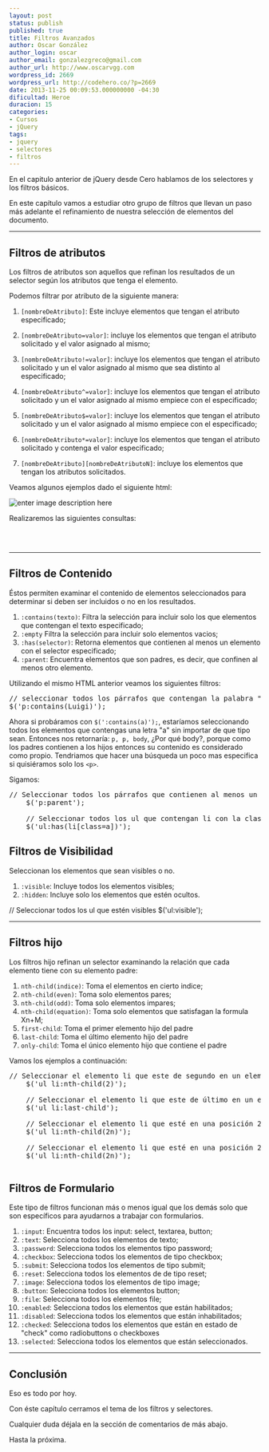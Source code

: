 ```yaml
---
layout: post
status: publish
published: true
title: Filtros Avanzados
author: Oscar González
author_login: oscar
author_email: gonzalezgreco@gmail.com
author_url: http://www.oscarvgg.com
wordpress_id: 2669
wordpress_url: http://codehero.co/?p=2669
date: 2013-11-25 00:09:53.000000000 -04:30
dificultad: Heroe
duracion: 15
categories:
- Cursos
- jQuery
tags:
- jquery
- selectores
- filtros
---
```

<p>En el capitulo anterior de jQuery desde Cero hablamos de los selectores y los filtros básicos.</p>

<p>En este capítulo vamos a estudiar otro grupo de filtros que llevan un paso más adelante el refinamiento de nuestra selección de elementos del documento.</p>

<hr />

<h2>Filtros de atributos</h2>

<p>Los filtros de atributos son aquellos que refinan los resultados de un selector según los atributos que tenga el elemento.</p>

<p>Podemos filtrar por atributo de la siguiente manera:</p>

<ol>
<li><p><code>[nombreDeAtributo]</code>: Este incluye elementos que tengan el atributo especificado;</p></li>
<li><p><code>[nombreDeAtributo=valor]</code>: incluye los elementos que tengan el atributo solicitado y el valor asignado al mismo;</p></li>
<li><p><code>[nombreDeAtributo!=valor]</code>: incluye los elementos que tengan el atributo solicitado y un el valor asignado al mismo que sea distinto al especificado;</p></li>
<li><p><code>[nombreDeAtributo^=valor]</code>: incluye los elementos que tengan el atributo solicitado y un el valor asignado al mismo empiece con el especificado;</p></li>
<li><p><code>[nombreDeAtributo$=valor]</code>: incluye los elementos que tengan el atributo solicitado y un el valor asignado al mismo empiece con el especificado;</p></li>
<li><p><code>[nombreDeAtributo*=valor]</code>: incluye los elementos que tengan el atributo solicitado y contenga el valor especificado;</p></li>
<li><p><code>[nombreDeAtributo][nombreDeAtributoN]</code>: incluye los elementos que tengan los atributos solicitados.</p></li>
</ol>

<p>Veamos algunos ejemplos dado el siguiente html:</p>

<p><img src="http://i.imgur.com/AIfY8ri.png" alt="enter image description here" /></p>

<p>Realizaremos las siguientes consultas:</p>

<pre><script type="text/javascript">
    
    $("document").ready(function() {

      // seleccionar todos los párrafos que tengan el atributo class
      $('p[class]');

      // seleccionar todos los párrafos que tengan el atributo id con el valor paragraph1
      $('p[id=paragraph1]');

      // seleccionar todos los párrafos cuyo id empiece por "para"
      $('p[id^=para]');

      // seleccionar todos los párrafos cuyo id empiece por "para" y tenga un atributo llamado align que contenga "center"
      $('p[id^=para][align*=center]');

    });
    
</script>
</pre>

<hr />

<h2>Filtros de Contenido</h2>

<p>Éstos permiten examinar el contenido de elementos seleccionados para determinar si deben ser incluidos o no en los resultados.</p>

<ol>
<li><code>:contains(texto)</code>: Filtra la selección para incluir solo los que elementos que contengan el texto especificado;</li>
<li><code>:empty</code> Filtra la selección para incluir solo elementos vacios;</li>
<li><code>:has(selector)</code>: Retorna elementos que contienen al menos un elemento con el selector especificado;</li>
<li><code>:parent</code>: Encuentra elementos que son padres, es decir, que confinen al menos otro elemento.</li>
</ol>

<p>Utilizando el mismo HTML anterior veamos los siguientes filtros:</p>

<pre>// seleccionar todos los párrafos que contengan la palabra "Luigi"
$('p:contains(Luigi)');
</pre>

<p>Ahora si probáramos con <code>$(':contains(a)');</code>, estaríamos seleccionando todos los elementos que contengas una letra "a" sin importar de que tipo sean. Entonces nos retornaría: <code>p, p, body</code>, ¿Por qué body?, porque como los padres contienen a los hijos entonces su contenido es considerado como propio. Tendriamos que hacer una búsqueda un poco mas especifica si quisiéramos solo los <code>&lt;p&gt;</code>.</p>

<p>Sigamos:</p>

<pre>// Seleccionar todos los párrafos que contienen al menos un hijo (incluyendo texto)
    $('p:parent');
    
    // Seleccionar todos los ul que contengan li con la clase "a"
    $('ul:has(li[class=a])');
</pre>

<h2>Filtros de Visibilidad</h2>

<p>Seleccionan los elementos que sean visibles o no.</p>

<ol>
<li><code>:visible</code>: Incluye todos los elementos visibles;</li>
<li><code>:hidden</code>: Incluye solo los elementos que estén ocultos.</li>
</ol>

<p></pre> // Seleccionar todos los ul que estén visibles $('ul:visible'); </pre></p>

<hr />

<h2>Filtros hijo</h2>

<p>Los filtros hijo refinan un selector examinando la relación que cada elemento tiene con su elemento padre:</p>

<ol>
<li><code>nth-child(indice)</code>: Toma el elementos en cierto indice;</li>
<li><code>nth-child(even)</code>: Toma solo elementos pares;</li>
<li><code>nth-child(odd)</code>: Toma solo elementos impares;</li>
<li><code>nth-child(equation)</code>: Toma solo elementos que satisfagan la formula Xn+M;</li>
<li><code>first-child</code>: Toma el primer elemento hijo del padre</li>
<li><code>last-child</code>: Toma el último elemento hijo del padre</li>
<li><code>only-child</code>: Toma el único elemento hijo que contiene el padre</li>
</ol>

<p>Vamos los ejemplos a continuación:</p>

<pre>// Seleccionar el elemento li que este de segundo en un elemento ul
    $('ul li:nth-child(2)');
    
    // Seleccionar el elemento li que este de último en un elemento ul
    $('ul li:last-child');
    
    // Seleccionar el elemento li que esté en una posición 2n en un elemento ul
    $('ul li:nth-child(2n)');
    
    // Seleccionar el elemento li que esté en una posición 2n en un elemento ul
    $('ul li:nth-child(2n)');

</pre>

<h2>Filtros de Formulario</h2>

<p>Este tipo de filtros funcionan más o menos igual que los demás solo que son específicos para ayudarnos a trabajar con formularios.</p>

<ol>
<li><code>:input</code>: Encuentra todos los input: select, textarea, button;</li>
<li><code>:text</code>: Selecciona todos los elementos de texto;</li>
<li><code>:password</code>: Selecciona todos los elementos tipo password;</li>
<li><code>:checkbox</code>: Selecciona todos los elementos de tipo checkbox;</li>
<li><code>:submit</code>: Selecciona todos los elementos de tipo submit;</li>
<li><code>:reset</code>: Selecciona todos los elementos de de tipo reset;</li>
<li><code>:image</code>: Selecciona todos los elementos de tipo image;</li>
<li><code>:button</code>: Selecciona todos los elementos button;</li>
<li><code>:file</code>: Selecciona todos los elementos file;</li>
<li><code>:enabled</code>: Selecciona todos los elementos que están habilitados;</li>
<li><code>:disabled</code>: Selecciona todos los elementos que están inhabilitados;</li>
<li><code>:checked</code>: Selecciona todos los elementos que están en estado de "check" como radiobuttons o checkboxes</li>
<li><code>:selected</code>: Selecciona todos los elementos que están seleccionados.</li>
</ol>

<hr />

<h2>Conclusión</h2>

<p>Eso es todo por hoy.</p>

<p>Con éste capítulo cerramos el tema de los filtros y selectores.</p>

<p>Cualquier duda déjala en la sección de comentarios de más abajo.</p>

<p>Hasta la próxima.</p>
